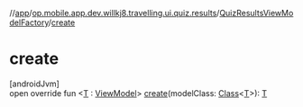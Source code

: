 //[app](../../../index.md)/[op.mobile.app.dev.willkj8.travelling.ui.quiz.results](../index.md)/[QuizResultsViewModelFactory](index.md)/[create](create.md)

# create

[androidJvm]\
open override fun &lt;[T](create.md) : [ViewModel](https://developer.android.com/reference/kotlin/androidx/lifecycle/ViewModel.html)&gt; [create](create.md)(modelClass: [Class](https://developer.android.com/reference/kotlin/java/lang/Class.html)&lt;[T](create.md)&gt;): [T](create.md)
